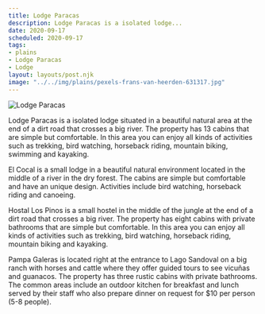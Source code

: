 ```yaml
---
title: Lodge Paracas
description: Lodge Paracas is a isolated lodge...
date: 2020-09-17
scheduled: 2020-09-17
tags:
- plains
- Lodge Paracas
- Lodge
layout: layouts/post.njk
image: "../../img/plains/pexels-frans-van-heerden-631317.jpg"
---
```


![Lodge Paracas](../../img/plains/pexels-frans-van-heerden-631317.jpg)

Lodge Paracas is a isolated lodge situated in a beautiful natural area at the end of a dirt road that crosses a big river. The property has 13 cabins that are simple but comfortable. In this area you can enjoy all kinds of activities such as trekking, bird watching, horseback riding, mountain biking, swimming and kayaking.

El Cocal is a small lodge in a beautiful natural environment located in the middle of a river in the dry forest. The cabins are simple but comfortable and have an unique design. Activities include bird watching, horseback riding and canoeing.

Hostal Los Pinos is a small hostel in the middle of the jungle at the end of a dirt road that crosses a big river. The property has eight cabins with private bathrooms that are simple but comfortable. In this area you can enjoy all kinds of activities such as trekking, bird watching, horseback riding, mountain biking and kayaking.

Pampa Galeras is located right at the entrance to Lago Sandoval on a big ranch with horses and cattle where they offer guided tours to see vicuñas and guanacos. The property has three rustic cabins with private bathrooms. The common areas include an outdoor kitchen for breakfast and lunch served by their staff who also prepare dinner on request for $10 per person (5-8 people).